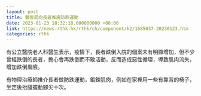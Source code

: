 ```yaml
---
layout: post
title: 醫管局向長者推廣防跌運動
date: 2023-01-23 18:32:18.000000000 +08:00
link: https://news.rthk.hk/rthk/ch/component/k2/1685037-20230123.htm
categories: rthk
---
```


有公立醫院老人科醫生表示，疫情下，長者跌倒入院的個案未有明顯增加，但不少曾經跌倒的長者，擔心會再跌倒而不敢活動，反而造成惡性循環，導致肌肉流失，增加跌倒風險。

有物理治療師推介長者做防跌運動，鍛鍊肌肉，例如在家裡用一些有靠背的椅子，坐定後抬腿擺動腳尖十次。

